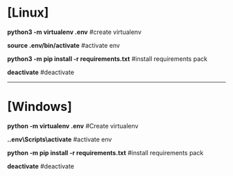 # [Linux] 
**python3 -m virtualenv .env** #create virtualenv

**source .env/bin/activate** #activate env

**python3 -m pip install -r requirements.txt** #install requirements pack

**deactivate** #deactivate

------------

# [Windows] 
**python -m virtualenv .env** #Create virtualenv

**..env\Scripts\activate** #activate env

**python -m pip install -r requirements.txt** #install requirements pack

**deactivate** #deactivate
